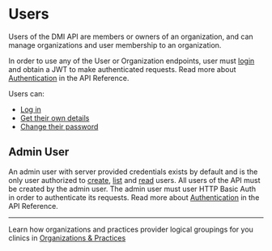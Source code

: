 # Users
Users of the DMI API are members or owners of an organization, and can manage organizations and user membership to an organization.

In order to use any of the User or Organization endpoints, user must [login](/docs/dmi/api/operations/create-a-user-auth) and obtain a JWT to make authenticated requests. Read more about [Authentication](/docs/dmi/getting-started#authentication) in the API Reference.

Users can:
- [Log in](/docs/dmi/api/operations/create-a-user-auth)
- [Get their own details](/docs/dmi/api/operations/get-a-user-me)
- [Change their password](/docs/dmi/api/operations/update-a-user-me-password)

## Admin User
An admin user with server provided credentials exists by default and is the only user authorized to [create](/docs/dmi/api/operations/create-a-user), [list](/docs/dmi/api/operations/list-users) and [read](/docs/dmi/api/operations/get-a-user) users. All users of the API must be created by the admin user. The admin user must user HTTP Basic Auth in order to authenticate its requests. Read more about [Authentication](/docs/dmi/getting-started#authentication) in the API Reference.

---

Learn how organizations and practices provider logical groupings for you clinics in [Organizations & Practices](/docs/dmi/organizations-and-practices) 
